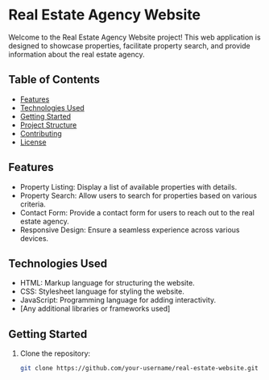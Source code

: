 # Real Estate Agency Website

Welcome to the Real Estate Agency Website project! This web application is designed to showcase properties, facilitate property search, and provide information about the real estate agency.

## Table of Contents
- [Features](#features)
- [Technologies Used](#technologies-used)
- [Getting Started](#getting-started)
- [Project Structure](#project-structure)
- [Contributing](#contributing)
- [License](#license)

## Features

- Property Listing: Display a list of available properties with details.
- Property Search: Allow users to search for properties based on various criteria.
- Contact Form: Provide a contact form for users to reach out to the real estate agency.
- Responsive Design: Ensure a seamless experience across various devices.

## Technologies Used

- HTML: Markup language for structuring the website.
- CSS: Stylesheet language for styling the website.
- JavaScript: Programming language for adding interactivity.
- [Any additional libraries or frameworks used]

## Getting Started

1. Clone the repository:
   ```bash
   git clone https://github.com/your-username/real-estate-website.git
